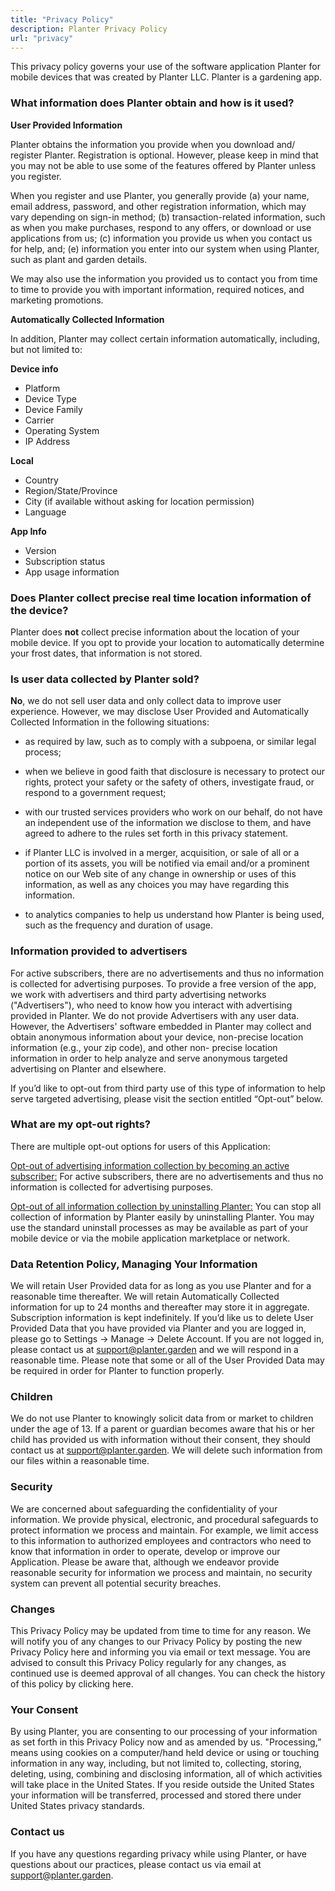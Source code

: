 ```yaml
---
title: "Privacy Policy"
description: Planter Privacy Policy
url: "privacy"
---
```


This privacy policy governs your use of the software application Planter for mobile devices that was created by Planter LLC. Planter is a gardening app.

### What information does Planter obtain and how is it used?

**User Provided Information**

Planter obtains the information you provide when you download and/ register Planter. Registration is optional. However, please keep in mind that you may not be able to use some of the features offered by Planter unless you register.

When you register and use Planter, you generally provide (a) your name, email address, password, and other registration information, which may vary depending on sign-in method; (b) transaction-related information, such as when you make purchases, respond to any offers, or download or use applications from us; (c) information you provide us when you contact us for help, and; (e) information you enter into our system when using Planter, such as plant and garden details.

We may also use the information you provided us to contact you from time to time to provide you with important information, required notices, and marketing promotions.

**Automatically Collected Information**

In addition, Planter may collect certain information automatically, including, but not limited to:

**Device info**

- Platform
- Device Type
- Device Family
- Carrier
- Operating System
- IP Address

**Local**

- Country
- Region/State/Province
- City (if available without asking for location permission)
- Language

**App Info**

- Version
- Subscription status
- App usage information


### Does Planter collect precise real time location information of the device?

Planter does **not** collect precise information about the location of your mobile device. If you opt to provide your location to automatically determine your frost dates, that information is not stored.

### Is user data collected by Planter sold?

**No**, we do not sell user data and only collect data to improve user experience. However, we may disclose User Provided and Automatically Collected Information in the following situations:

*   as required by law, such as to comply with a subpoena, or similar legal process;

*   when we believe in good faith that disclosure is necessary to protect our rights, protect your safety or the safety of others, investigate fraud, or respond to a government request;

*   with our trusted services providers who work on our behalf, do not have an independent use of the information we disclose to them, and have agreed to adhere to the rules set forth in this privacy statement.

*   if Planter LLC is involved in a merger, acquisition, or sale of all or a portion of its assets, you will be notified via email and/or a prominent notice on our Web site of any change in ownership or uses of this information, as well as any choices you may have regarding this information.

*   to analytics companies to help us understand how Planter is being used, such as the frequency and duration of usage.


### Information provided to advertisers

For active subscribers, there are no advertisements and thus no information is collected for advertising purposes. To provide a free version of the app, we work with advertisers and third party advertising networks ("Advertisers"), who need to know how you interact with advertising provided in Planter. We do not provide Advertisers with any user data. However, the Advertisers' software embedded in Planter may collect and obtain anonymous information about your device, non-precise location information (e.g., your zip code), and other non- precise location information in order to help analyze and serve anonymous targeted advertising on Planter and elsewhere.

If you’d like to opt-out from third party use of this type of information to help serve targeted advertising, please visit the section entitled “Opt-out” below.

### What are my opt-out rights?

There are multiple opt-out options for users of this Application:

<u>Opt-out of advertising information collection by becoming an active subscriber:</u> For active subscribers, there are no advertisements and thus no information is collected for advertising purposes.

<u>Opt-out of all information collection by uninstalling Planter:</u> You can stop all collection of information by Planter easily by uninstalling Planter. You may use the standard uninstall processes as may be available as part of your mobile device or via the mobile application marketplace or network.

### Data Retention Policy, Managing Your Information

We will retain User Provided data for as long as you use Planter and for a reasonable time thereafter. We will retain Automatically Collected information for up to 24 months and thereafter may store it in aggregate. Subscription information is kept indefinitely. If you’d like us to delete User Provided Data that you have provided via Planter and you are logged in, please go to Settings -> Manage -> Delete Account. If you are not logged in, please contact us at support@planter.garden and we will respond in a reasonable time. Please note that some or all of the User Provided Data may be required in order for Planter to function properly.

### Children

We do not use Planter to knowingly solicit data from or market to children under the age of 13\. If a parent or guardian becomes aware that his or her child has provided us with information without their consent, they should contact us at support@planter.garden. We will delete such information from our files within a reasonable time.

### Security

We are concerned about safeguarding the confidentiality of your information. We provide physical, electronic, and procedural safeguards to protect information we process and maintain. For example, we limit access to this information to authorized employees and contractors who need to know that information in order to operate, develop or improve our Application. Please be aware that, although we endeavor provide reasonable security for information we process and maintain, no security system can prevent all potential security breaches.

### Changes

This Privacy Policy may be updated from time to time for any reason. We will notify you of any changes to our Privacy Policy by posting the new Privacy Policy here and informing you via email or text message. You are advised to consult this Privacy Policy regularly for any changes, as continued use is deemed approval of all changes. You can check the history of this policy by clicking here.

### Your Consent

By using Planter, you are consenting to our processing of your information as set forth in this Privacy Policy now and as amended by us. "Processing,” means using cookies on a computer/hand held device or using or touching information in any way, including, but not limited to, collecting, storing, deleting, using, combining and disclosing information, all of which activities will take place in the United States. If you reside outside the United States your information will be transferred, processed and stored there under United States privacy standards.

### Contact us

If you have any questions regarding privacy while using Planter, or have questions about our practices, please contact us via email at support@planter.garden.
